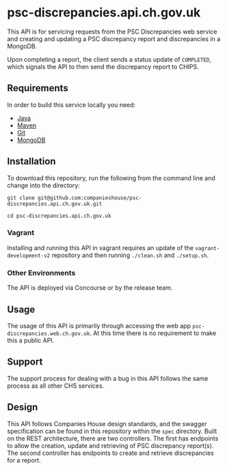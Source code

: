# psc-discrepancies.api.ch.gov.uk
This API is for servicing requests from the PSC Discrepancies web service and creating and updating a PSC discrepancy report and discrepancies in a MongoDB.

Upon completing a report, the client sends a status update of `COMPLETED`, which signals the API to then send the discrepancy report to CHIPS.

## Requirements

In order to build this service locally you need:

- [Java](http://www.oracle.com/technetwork/java/javase/downloads/jdk8-downloads-2133151.html)
- [Maven](https://maven.apache.org/download.cgi)
- [Git](https://git-scm.com/downloads)
- [MongoDB](https://www.mongodb.com)

## Installation

To download this repository, run the following from the command line and change into the directory:

```
git clone git@github.com:companieshouse/psc-discrepancies.api.ch.gov.uk.git

cd psc-discrepancies.api.ch.gov.uk
```
### Vagrant

Installing and running this API in vagrant requires an update of the `vagrant-development-v2` repository and then running `./clean.sh` and `./setup.sh`.
### Other Environments

The API is deployed via Concourse or by the release team.

## Usage

The usage of this API is primarily through accessing the web app `psc-discrepancies.web.ch.gov.uk`. At this time there is no requirement to make this a public API.

## Support

The support process for dealing with a bug in this API follows the same process as all other CHS services.

## Design

This API follows Companies House design standards, and the swagger specification can be found in this repository within the `spec` directory.
Built on the REST architecture, there are two controllers. The first has endpoints to allow the creation, update and retrieving of PSC discrepancy report(s). The second controller has endpoints to create and retrieve discrepancies for a report.
